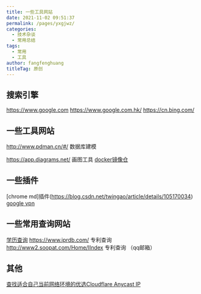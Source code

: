 ```yaml
---
title: 一些工具网站
date: 2021-11-02 09:51:37
permalink: /pages/yxgjwz/
categories: 
  - 技术杂谈
  - 常用总结
tags: 
  - 常用
  - 工具
author: fangfenghuang
titleTag: 原创
---
```



## 搜索引擎
https://www.google.com
https://www.google.com.hk/
https://cn.bing.com/


## 一些工具网站
http://www.pdman.cn/#/ 数据库建模

https://app.diagrams.net/ 画图工具
[docker镜像仓](https://hub.docker.com/u/)

## 一些插件
[chrome md]插件(https://blog.csdn.net/twingao/article/details/105170034)
[google vpn](https://webse.cn/18154.html)



## 一些常用查询网站
[学历查询](https://www.chsi.com.cn/xlcx/lscx/xlresult.do?rndid=zagrev4gvuh9pdv0laot5qwm6cpfgra5)
https://www.iprdb.com/ 专利查询
http://www2.soopat.com/Home/IIndex  专利查询   （qq邮箱）


## 其他
[查找适合自己当前网络环境的优选Cloudflare Anycast IP](https://github.com/badafans/better-cloudflare-ip)

